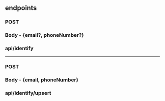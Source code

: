 ## endpoints

### POST
### Body - {email?, phoneNumber?}
### api/identify
-----------------------
### POST
### Body - {email, phoneNumber}
### api/identify/upsert
